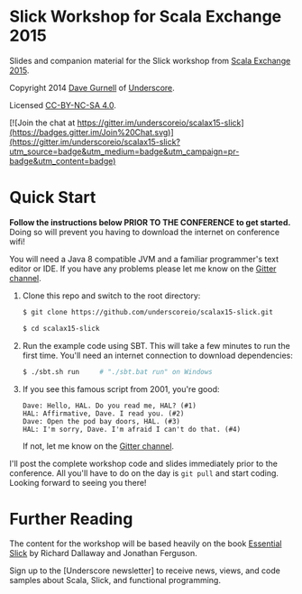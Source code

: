 Slick Workshop for Scala Exchange 2015
======================================

Slides and companion material for the Slick workshop from [Scala Exchange 2015].

Copyright 2014 [Dave Gurnell] of [Underscore].

Licensed [CC-BY-NC-SA 4.0].

[![Join the chat at https://gitter.im/underscoreio/scalax15-slick](https://badges.gitter.im/Join%20Chat.svg)](https://gitter.im/underscoreio/scalax15-slick?utm_source=badge&utm_medium=badge&utm_campaign=pr-badge&utm_content=badge)

# Quick Start

**Follow the instructions below PRIOR TO THE CONFERENCE to get started.**
Doing so will prevent you having to download the internet on conference wifi!

You will need a Java 8 compatible JVM and a familiar programmer's text editor or IDE.
If you have any problems please let me know on the [Gitter channel].

1. Clone this repo and switch to the root directory:

    ~~~ bash
    $ git clone https://github.com/underscoreio/scalax15-slick.git

    $ cd scalax15-slick
    ~~~

2. Run the example code using SBT.
   This will take a few minutes to run the first time.
   You'll need an internet connection to download dependencies:

    ~~~ bash
    $ ./sbt.sh run     # "./sbt.bat run" on Windows
    ~~~

3. If you see this famous script from 2001, you're good:

    ~~~
    Dave: Hello, HAL. Do you read me, HAL? (#1)
    HAL: Affirmative, Dave. I read you. (#2)
    Dave: Open the pod bay doors, HAL. (#3)
    HAL: I'm sorry, Dave. I'm afraid I can't do that. (#4)
    ~~~

   If not, let me know on the [Gitter channel].

I'll post the complete workshop code and slides immediately prior to the conference.
All you'll have to do on the day is `git pull` and start coding.
Looking forward to seeing you there!

# Further Reading

The content for the workshop will be based heavily on the book
[Essential Slick] by Richard Dallaway and Jonathan Ferguson.

Sign up to the [Underscore newsletter] to receive news, views,
and code samples about Scala, Slick, and functional programming.

[Essential Slick]: http://underscore.io/books/essential-slick
[Scala Exchange 2015]: http://scala.exchange
[Dave Gurnell]: http://davegurnell.com
[Underscore]: http://underscore.io
[CC-BY-NC-SA 4.0]: http://creativecommons.org/licenses/by-nc-sa/4.0/
[newsletter]: http://underscore.io/newsletter.html
[Gitter channel]: https://gitter.im/underscoreio/scalax15-slick
